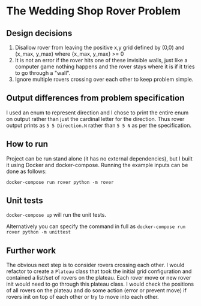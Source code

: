 # The Wedding Shop Rover Problem

## Design decisions

1. Disallow rover from leaving the positive x,y grid defined by (0,0) and (x_max, y_max) where {x_max, y_max} >= 0
2. It is not an error if the rover hits one of these invisible walls, just like a computer game nothing happens and
the rover stays where it is if it tries to go through a "wall".
2. Ignore multiple rovers crossing over each other to keep problem simple.


## Output differences from problem specification

I used an enum to represent direction and I chose to print the entire enum on output rather than just the cardinal
letter for the direction. Thus rover output prints as `5 5 Direction.N` rather than `5 5 N` as per the specification.

## How to run

Project can be run stand alone (it has no external dependencies), but I built it using Docker and docker-compose.
Running the example inputs can be done as follows:

`docker-compose run rover python -m rover`


## Unit tests

`docker-compose up` will run the unit tests.

Alternatively you can specify the command in full as 
`docker-compose run rover python -m unittest`


## Further work

The obvious next step is to consider rovers crossing each other. I would refactor to create a `Plateau` class that
took the initial grid configuration and contained a list/set of rovers on the plateau. Each rover move or new rover
init would need to go through this plateau class. I would check the positions of all rovers on the plateau and do
some action (error or prevent move) if rovers init on top of each other or try to move into each other.
